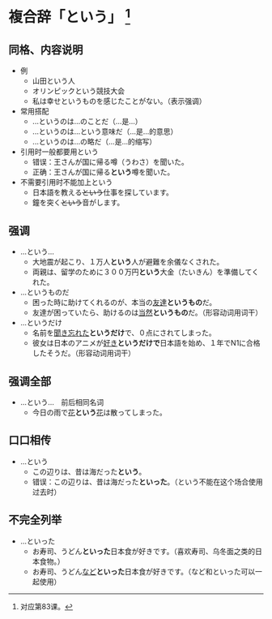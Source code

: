 # 複合辞「という」 [^title]

## 同格、内容说明
- 例
  - 山田という人
  - オリンピックという競技大会
  - 私は幸せというものを感じたことがない。（表示强调）
- 常用搭配
  - ...というのは...のことだ（...是...）
  - ...というのは...という意味だ（...是...的意思）
  - ...というのは...の略だ（...是...的缩写）
- 引用时一般都要用という
  - 错误：王さんが国に帰る噂（うわさ）を聞いた。
  - 正确：王さんが国に帰る**という**噂を聞いた。
- 不需要引用时不能加上という
  - 日本語を教える~~という~~仕事を探しています。
  - 鐘を突く~~という~~音がします。

## 强调
- ...という...
  - 大地震が起こり、１万人**という**人が避難を余儀なくされた。
  - 両親は、留学のために３００万円**という**大金（たいきん）を準備してくれた。
- ...というものだ
  - 困った時に助けてくれるのが、本当の<u>友達</u>**というもの**だ。
  - 友達が困っていたら、助けるのは<u>当然</u>**というもの**だ。（形容动词用词干）
- ...というだけ
  - 名前を<u>聞き忘れた</u>**というだけ**で、０点にされてしまった。
  - 彼女は日本のアニメが<u>好き</u>**というだけで**日本語を始め、１年でN1に合格したそうだ。（形容动词用词干）

## 强调全部
- ...という...　前后相同名词
  - 今日の雨で<u>花</u>**という**<u>花</u>は散ってしまった。

## 口口相传
- ...という
  - この辺りは、昔は海だった**という**。
  - 错误：この辺りは、昔は海だった**といった**。（という不能在这个场合使用过去时）

## 不完全列举
- ...といった
  - お寿司、うどん**といった**日本食が好きです。（喜欢寿司、乌冬面之类的日本食物。）
  - お寿司、うどん<u>など</u>**といった**日本食が好きです。（など和といった可以一起使用）


[^title]: 对应第83课。

